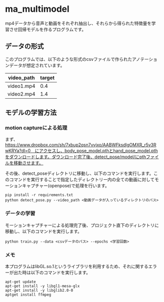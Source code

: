 # ma_multimodel
mp4データから音声と動画をそれぞれ抽出し、それらから得られた特徴量を学習させ回帰モデルを作るプログラムです。
## データの形式
このプログラムでは、以下のような形式のcsvファイルで作られたアノテーションデータが想定されています。

| video_path | target |
| ---------- | ------ |
| video1.mp4 |   0.4  |
| video2.mp4 |   1.4  |

## モデルの学習方法
### motion captureによる処理
まず、https://www.dropbox.com/sh/7xbup2qsn7vvjxo/AABWFksdlgOMXR_r5v3RwKRYa?dl=0　にアクセスし、body_pose_model.pthとhand_pose_model.pthをダウンロードします。ダウンロード完了後、detect_pose/model/にpthファイルを移動させます。

その後、detect_poseディレクトリに移動し、以下のコマンドを実行します。このコマンドを実行することで指定したディレクトリー内の全ての動画に対してモーションキャプチャー(openpose)で処理を行います。
```
pip install -r requirements.txt
python detect_pose.py --video_path <動画データが入っているディレクトリのパス>
```
### データの学習
モーションキャプチャーによる処理完了後、プロジェクト直下のディレクトリに移動し、以下のコマンドを実行します。
```
python train.py --data <csvデータのパス> --epochs <学習回数>
```
### メモ
本プログラムはlibGL.so.1というライブラリを利用するため、それに関するエラーが出た時は以下のコマンドを実行します。
```
apt-get update
apt-get install -y libgl1-mesa-glx
apt-get install -y libglib2.0-0
aptget install ffmpeg
```
